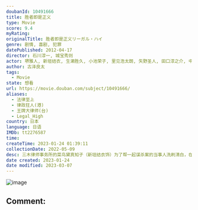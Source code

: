 ```yaml
---
doubanId: 10491666
title: 胜者即是正义
type: Movie
score: 9.4
myRating: 
originalTitle: 胜者即是正义リーガル・ハイ
genre: 剧情, 喜剧, 犯罪
datePublished: 2012-04-17
director: 石川淳一, 城宝秀则
actor: 堺雅人, 新垣结衣, 生濑胜久, 小池荣子, 里见浩太朗, 矢野圣人, 田口淳之介, 中村苍, 正名仆蔵, 六角慎司, 波瑠, 津村知与支, 中原丈雄, 福田沙纪, 野添义弘, 鹤见辰吾, 洼田正孝, 小出早织, 友近, 永山绚斗, 原田夏希, 东根作寿英, 阿知波悟美, 载宁龙二, 大和田伸也, 村井美树, 德井优, 江守彻, 津田宽治, 户田昌宏, 春木美沙代, 铃木京香, 铃木一真, 青山伦子, 皆川猿时, 宍户美和公, 丸山智己, 木南晴夏, 伊吹吾郎, 山谷初男, 中村敦夫, 吉川爱, 小泽真珠, 冈山一, 坂口涌久, 丹古母鬼马二, 千叶雅子, 左时枝, 二瓶鲛一, 田村泰二郎, 横内正, 西原亚希, 阪田雅信, undefined, 田畑智子, 东干久, 近江谷太朗, 榊英雄, 小野惠令奈, 野间口彻, 城户光晴, 高泽父母道, 山田纯大, 松本若菜, 饭田孝男, 古泽裕介, 佐渡稔, 下宫里穗子, 新井美羽, 岸博之, 横山孝信, 大槻一人, 河野洋一郎, 山崎大辅, 藤井宏之, 小野敦子, 入江雅人, 松本海希
author: 古泽良太
tags:
  - Movie
state: 想看
url: https://movie.douban.com/subject/10491666/
aliases:
  - 法律至上
  - 律政狂人(港)
  - 王牌大律师(台)
  - Legal_High
country: 日本
language: 日语
IMDb: tt2276587
time: 
createTime: 2023-01-24 01:39:11
collectionDate: 2022-05-09
desc: 三木律师事务所的菜鸟黛真知子（新垣结衣饰）为了帮一起谋杀案的当事人洗刷清白，在社长秘书泽地（小池荣子饰）的指点下，找到了传奇律师古美门研介（堺雅人饰）。古美门拥有极高的辩护才能，为了赢得胜利不惜...
date created: 2023-01-24
date modified: 2023-03-07
---
```


![image](p1901775591.jpg)

Comment:
---
